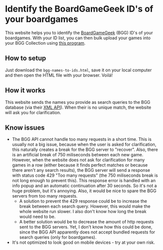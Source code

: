 # Identify the BoardGameGeek ID's of your boardgames

This website helps you to identify the [BoardGameGeek](https://boardgamegeek.com/) (BGG) ID's of your boardgames. With your ID list, you can then bulk upload your games into your BGG Collection using [this program](https://github.com/fenglisch/bgg-bulk-upload).

## How to setup

Just download the `bgg-names-to-ids.html`, save it on your local computer and then open the HTML file with your browser. Voilá!

## How it works

This website sends the names you provide as search queries to the BGG database (via their [XML API](https://boardgamegeek.com/wiki/page/BGG_XML_API2)). When their is no unique match, the website will ask you for clarification.

## Know issues

- The BGG API cannot handle too many requests in a short time. This is usually not a big issue, because when the user is asked for clarification, this naturally creates a break for the BGG server to "recover". Also, there is an artificial break of 750 miliseconds between each new game. However, when the website does not ask for clarification for many games in a row (either because it finds perfect matches or because there aren't any search results), the BGG server will send a response with status code 429 "Too many requests" (the 750 miliseconds break is not long enough to prevent this). This response error is handled with an info popup and an automatic continuation after 30 seconds. So it's not a huge problem, but it's annoying. Also, it would be nice to spare the BGG servers from too many requests.
  - A solution to prevent the 429 response could be to increase the break between each search query. However, this would make the whole website run slower. I also don't know how long the break would need to be.
  - A better solution would be to decrease the amount of http requests sent to the BGG servers. Yet, I don't know how this could be done, since the BGG API apparently does not accept bundled requests for search queries (only for boardgames).
- It's not optimized to look good on mobile devices - try at your own risk.
